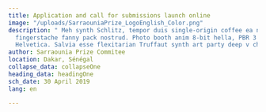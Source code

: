 ```yaml
---
title: Application and call for submissions launch online
image: "/uploads/SarraouniaPrize_LogoEnglish_Color.png"
description: " Meh synth Schlitz, tempor duis single-origin coffee ea next level ethnic
  fingerstache fanny pack nostrud. Photo booth anim 8-bit hella, PBR 3 wolf moon beard
  Helvetica. Salvia esse flexitarian Truffaut synth art party deep v chillwave."
author: Sarraounia Prize Commitee
location: Dakar, Sénégal
collapse_data: collapseOne
heading_data: headingOne
sch_date: 30 April 2019
lang: en

---
```

